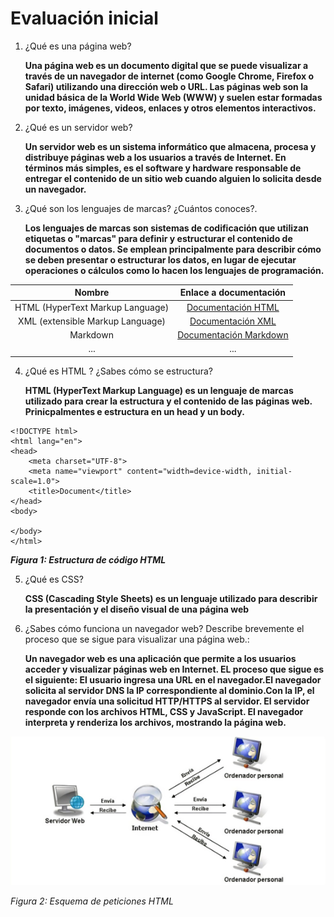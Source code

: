 # Evaluación inicial

1. ¿Qué es una página web?

    __Una página web es un documento digital que se puede visualizar a través de un navegador de internet (como Google Chrome, Firefox o Safari) utilizando una dirección web o URL. Las páginas web son la unidad básica de la World Wide Web (WWW) y suelen estar formadas por texto, imágenes, videos, enlaces y otros elementos interactivos.__


2. ¿Qué es un servidor web?

    __Un servidor web es un sistema informático que almacena, procesa y distribuye páginas web a los usuarios a través de Internet. En términos más simples, es el software y hardware responsable de entregar el contenido de un sitio web cuando alguien lo solicita desde un navegador.__


3. ¿Qué son los lenguajes de marcas? ¿Cuántos conoces?.

    __Los lenguajes de marcas son sistemas de codificación que utilizan etiquetas o "marcas" para definir y estructurar el contenido de documentos o datos. Se emplean principalmente para describir cómo se deben presentar o estructurar los datos, en lugar de ejecutar operaciones o cálculos como lo hacen los lenguajes de programación.__

|Nombre|Enlace a documentación|
|:------:|:----------:|
|HTML (HyperText Markup Language)|[Documentación HTML](https://developer.mozilla.org/es/docs/Web/HTML "Documentación XML")|
|XML (extensible Markup Language)|[Documentación XML](https://www.w3.org/XML/ "Documentación XML")|
|Markdown|[Documentación Markdown](https://markdown.es/ "Documentación Markdown")|
|...|...|


4. ¿Qué es HTML ? ¿Sabes cómo se estructura?

    __HTML (HyperText Markup Language) es un lenguaje de marcas utilizado para crear la estructura y el contenido de las páginas web. Prinicpalmentes e estructura en un head y un body.__
```
<!DOCTYPE html>
<html lang="en">
<head>
    <meta charset="UTF-8">
    <meta name="viewport" content="width=device-width, initial-scale=1.0">
    <title>Document</title>
</head>
<body>
    
</body>
</html>
```

__*Figura 1: Estructura de código HTML*__


5. ¿Qué es CSS?

    __CSS (Cascading Style Sheets) es un lenguaje utilizado para describir la presentación y el diseño visual de una página web__

6. ¿Sabes cómo funciona un navegador web? Describe brevemente el proceso que se sigue para visualizar una página web.:

    __Un navegador web es una aplicación que permite a los usuarios acceder y visualizar páginas web en Internet. EL proceso que sigue es el siguiente: El usuario ingresa una URL en el navegador.El navegador solicita al servidor DNS la IP correspondiente al dominio.Con la IP, el navegador envía una solicitud HTTP/HTTPS al servidor. El servidor responde con los archivos HTML, CSS y JavaScript. El navegador interpreta y renderiza los archivos, mostrando la página web.__

![Figura 2: Esquema de peticiones HTML](./img/img1.png "Figura 2: Esquema de peticiones HTML")

_Figura 2: Esquema de peticiones HTML_



